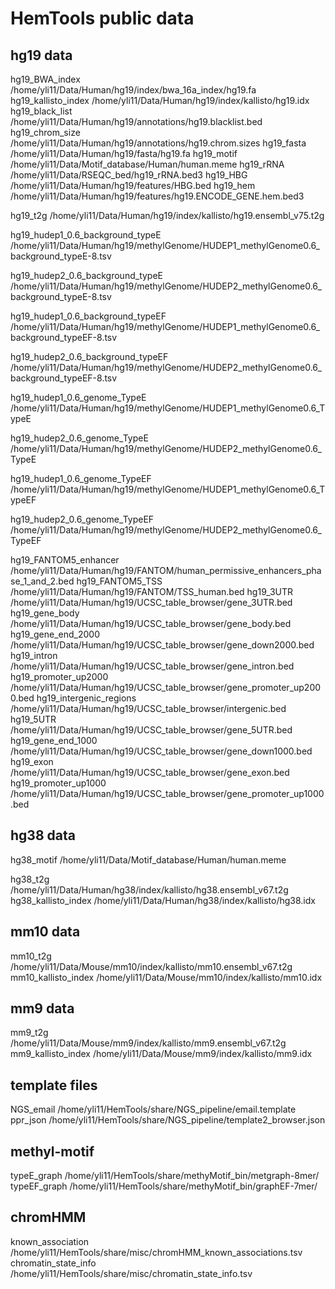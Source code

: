 # HemTools public data



## hg19 data

hg19_BWA_index	/home/yli11/Data/Human/hg19/index/bwa_16a_index/hg19.fa
hg19_kallisto_index	/home/yli11/Data/Human/hg19/index/kallisto/hg19.idx
hg19_black_list	/home/yli11/Data/Human/hg19/annotations/hg19.blacklist.bed
hg19_chrom_size	/home/yli11/Data/Human/hg19/annotations/hg19.chrom.sizes
hg19_fasta	/home/yli11/Data/Human/hg19/fasta/hg19.fa
hg19_motif	/home/yli11/Data/Motif_database/Human/human.meme
hg19_rRNA	/home/yli11/Data/RSEQC_bed/hg19_rRNA.bed3
hg19_HBG	/home/yli11/Data/Human/hg19/features/HBG.bed
hg19_hem	/home/yli11/Data/Human/hg19/features/hg19.ENCODE_GENE.hem.bed3

hg19_t2g	/home/yli11/Data/Human/hg19/index/kallisto/hg19.ensembl_v75.t2g

hg19_hudep1_0.6_background_typeE	/home/yli11/Data/Human/hg19/methylGenome/HUDEP1_methylGenome0.6_background_typeE-8.tsv

hg19_hudep2_0.6_background_typeE	/home/yli11/Data/Human/hg19/methylGenome/HUDEP2_methylGenome0.6_background_typeE-8.tsv

hg19_hudep1_0.6_background_typeEF	/home/yli11/Data/Human/hg19/methylGenome/HUDEP1_methylGenome0.6_background_typeEF-8.tsv

hg19_hudep2_0.6_background_typeEF	/home/yli11/Data/Human/hg19/methylGenome/HUDEP2_methylGenome0.6_background_typeEF-8.tsv

hg19_hudep1_0.6_genome_TypeE	/home/yli11/Data/Human/hg19/methylGenome/HUDEP1_methylGenome0.6_TypeE

hg19_hudep2_0.6_genome_TypeE	/home/yli11/Data/Human/hg19/methylGenome/HUDEP2_methylGenome0.6_TypeE

hg19_hudep1_0.6_genome_TypeEF	/home/yli11/Data/Human/hg19/methylGenome/HUDEP1_methylGenome0.6_TypeEF

hg19_hudep2_0.6_genome_TypeEF	/home/yli11/Data/Human/hg19/methylGenome/HUDEP2_methylGenome0.6_TypeEF

hg19_FANTOM5_enhancer	/home/yli11/Data/Human/hg19/FANTOM/human_permissive_enhancers_phase_1_and_2.bed
hg19_FANTOM5_TSS	/home/yli11/Data/Human/hg19/FANTOM/TSS_human.bed
hg19_3UTR	/home/yli11/Data/Human/hg19/UCSC_table_browser/gene_3UTR.bed
hg19_gene_body	/home/yli11/Data/Human/hg19/UCSC_table_browser/gene_body.bed
hg19_gene_end_2000	/home/yli11/Data/Human/hg19/UCSC_table_browser/gene_down2000.bed
hg19_intron	/home/yli11/Data/Human/hg19/UCSC_table_browser/gene_intron.bed
hg19_promoter_up2000	/home/yli11/Data/Human/hg19/UCSC_table_browser/gene_promoter_up2000.bed
hg19_intergenic_regions	/home/yli11/Data/Human/hg19/UCSC_table_browser/intergenic.bed
hg19_5UTR	/home/yli11/Data/Human/hg19/UCSC_table_browser/gene_5UTR.bed
hg19_gene_end_1000	/home/yli11/Data/Human/hg19/UCSC_table_browser/gene_down1000.bed
hg19_exon	/home/yli11/Data/Human/hg19/UCSC_table_browser/gene_exon.bed
hg19_promoter_up1000	/home/yli11/Data/Human/hg19/UCSC_table_browser/gene_promoter_up1000.bed


## hg38 data

hg38_motif	/home/yli11/Data/Motif_database/Human/human.meme

hg38_t2g /home/yli11/Data/Human/hg38/index/kallisto/hg38.ensembl_v67.t2g
hg38_kallisto_index  /home/yli11/Data/Human/hg38/index/kallisto/hg38.idx



## mm10 data

mm10_t2g /home/yli11/Data/Mouse/mm10/index/kallisto/mm10.ensembl_v67.t2g
mm10_kallisto_index  /home/yli11/Data/Mouse/mm10/index/kallisto/mm10.idx



## mm9 data


mm9_t2g	/home/yli11/Data/Mouse/mm9/index/kallisto/mm9.ensembl_v67.t2g
mm9_kallisto_index	/home/yli11/Data/Mouse/mm9/index/kallisto/mm9.idx


## template files

NGS_email	/home/yli11/HemTools/share/NGS_pipeline/email.template
ppr_json	/home/yli11/HemTools/share/NGS_pipeline/template2_browser.json


## methyl-motif

typeE_graph	/home/yli11/HemTools/share/methyMotif_bin/metgraph-8mer/
typeEF_graph	/home/yli11/HemTools/share/methyMotif_bin/graphEF-7mer/


## chromHMM

known_association	/home/yli11/HemTools/share/misc/chromHMM_known_associations.tsv
chromatin_state_info	/home/yli11/HemTools/share/misc/chromatin_state_info.tsv































